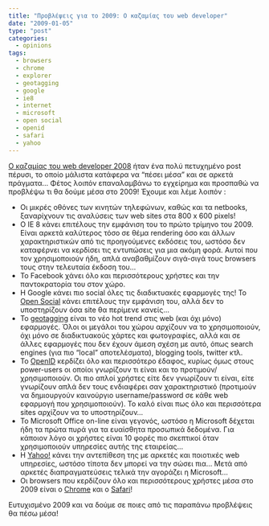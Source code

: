 ```yaml
---
title: "Προβλέψεις για το 2009: Ο καζαμίας του web developer"
date: "2009-01-05"
type: "post"
categories:
  - opinions
tags:
  - browsers
  - chrome
  - explorer
  - geotagging
  - google
  - ie8
  - internet
  - microsoft
  - open social
  - openid
  - safari
  - yahoo
---
```


[O καζαμίας του web developer 2008](http://www.tsevdos.com/2008/01/15/kazamias-2008/ "Ο καζαμίας 2008 του web developer") ήταν ένα πολύ πετυχημένο post πέρυσι, το οποίο μάλιστα κατάφερα να &#8220;πέσει μέσα&#8221; και σε αρκετά πράγματα&#8230; Φέτος λοιπόν επαναλαμβάνω το εγχείρημα και προσπαθώ να προβλέψω τι θα δούμε μέσα στο 2009! Έχουμε και λέμε λοιπόν :

- Οι μικρές οθόνες των κινητών τηλεφώνων, καθώς και τα netbooks, ξαναρίχνουν τις αναλύσεις των web sites στα 800 x 600 pixels!
- O IE 8 κάνει επιτέλους την εμφάνιση του το πρώτο τρίμηνο του 2009. Είναι αρκετά καλύτερος τόσο σε θέμα rendering όσο και άλλων χαρακτηριστικών από τις προηγούμενες εκδόσεις του, ωστόσο δεν καταφέρνει να κερδίσει τις εντυπώσεις για μια ακόμη φορά. Αυτοί που τον χρησιμοποιούν ήδη, απλά αναβαθμίζουν σιγά-σιγά τους browsers τους στην τελευταία έκδοση του&#8230;
- Το Facebook χάνει όλο και περισσότερους χρήστες και την παντοκρατορία του στον χώρο.
- H Google κάνει πιο social όλες τις διαδικτυακές εφαρμογές της! To [Open Social](http://code.google.com/apis/opensocial/ "Google's Open Social") κάνει επιτέλους την εμφάνιση του, αλλά δεν το υποστηρίζουν όσα site θα περίμενε κανείς&#8230;
- Το [geotagging](http://en.wikipedia.org/wiki/Geotagging "geotagging in Wiki") είναι το νέο hot trend στις web (και όχι μόνο) εφαρμογές. Όλοι οι μεγάλοι του χώρου αρχίζουν να το χρησιμοποιούν, όχι μόνο σε διαδικτυακούς χάρτες και φωτογραφίες, αλλά και σε άλλες εφαρμογές που δεν έχουν άμεση σχέση με αυτό, όπως search engines (για πιο &#8220;local&#8221; αποτελέσματα), blogging tools, twitter κτλ.
- To [OpenID](http://en.wikipedia.org/wiki/OpenID "OpenID in Wiki") κερδίζει όλο και περισσότερο έδαφος, κυρίως όμως στους power-users οι οποίοι γνωρίζουν τι είναι και το προτιμούν/χρησιμοποιούν. Οι πιο απλοί χρήστες είτε δεν γνωρίζουν τι είναι, είτε γνωρίζουν απλά δεν τους ενδιαφέρει σαν χαρακτηριστικό (προτιμούν να δημιουργούν καινούργιο username/password σε κάθε web εφαρμογή που χρησιμοποιούν). Το καλό είναι πως όλο και περισσότερα sites αρχίζουν να το υποστηρίζουν&#8230;
- Το Microsoft Office on-line είναι γεγονός, ωστόσο η Microsoft δέχεται ήδη τα πρώτα πυρά για τα ευαίσθητα προσωπικά δεδομένα. Για κάποιον λόγο οι χρήστες είναι 10 φορές πιο σκεπτικοί όταν χρησιμοποιούν υπηρεσίες αυτής της εταιρείας&#8230;
- H [Yahoo!](http://www.yahoo.com/ "Yahoo!") κάνει την αντεπίθεση της με αρκετές και ποιοτικές web υπηρεσίες, ωστόσο τίποτα δεν μπορεί να την σώσει πια&#8230; Μετά από αρκετές διαπραγματεύσεις τελικά την αγοράζει η Microsoft&#8230;
- Οι browsers που κερδίζουν όλο και περισσότερους χρήστες μέσα στο 2009 είναι ο [Chrome](http://www.google.com/chrome "Google Chrome browser") και ο [Safari](http://www.apple.com/safari/ "Apple's Safari browser")!

Ευτυχισμένο 2009 και να δούμε σε ποιες από τις παραπάνω προβλέψεις θα πέσω μέσα!
